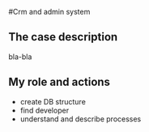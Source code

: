 #Crm and admin system

## The case description
bla-bla

## My role and actions
* create DB structure
* find developer
* understand and describe processes

